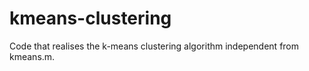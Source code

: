 # kmeans-clustering

Code that realises the k-means clustering algorithm independent from kmeans.m. 
